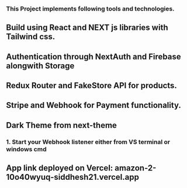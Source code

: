 ### This Project implements following tools and technologies.

## Build using React and NEXT js libraries with Tailwind css.

## Authentication through NextAuth and Firebase alongwith Storage

## Redux Router and FakeStore API for products.

## Stripe and Webhook for Payment functionality.

## Dark Theme from next-theme

### 1. Start your Webhook listener either from VS terminal or windows cmd

## App link deployed on Vercel: amazon-2-10o40wyuq-siddhesh21.vercel.app
